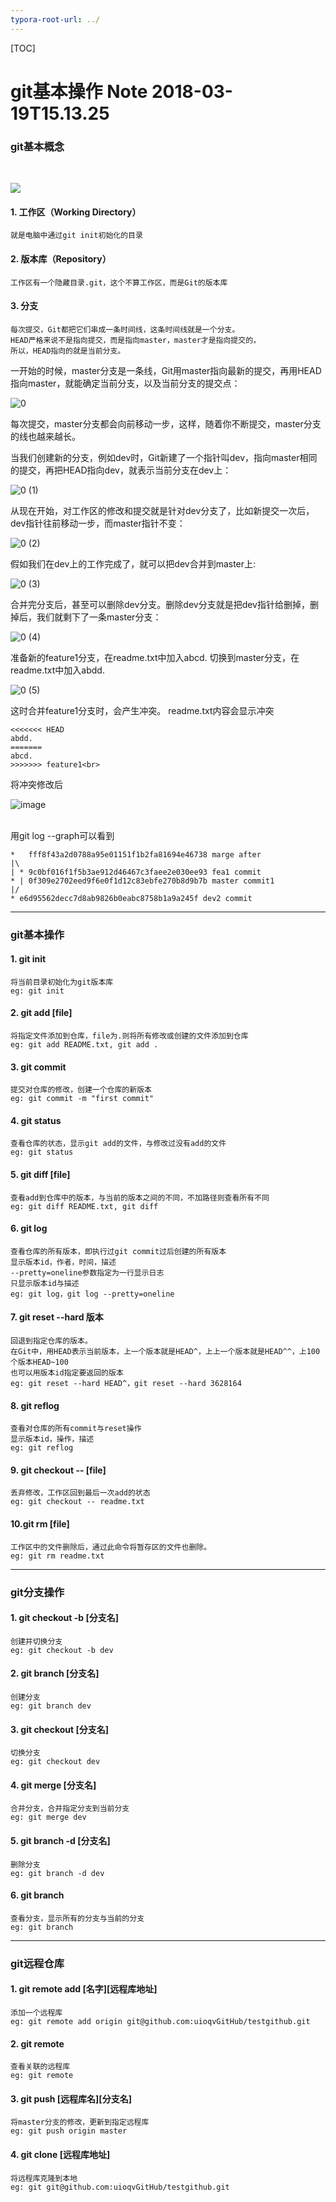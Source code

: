 ```yaml
---
typora-root-url: ../
---
```


[TOC]



git基本操作 Note 2018-03-19T15.13.25
========================



### git基本概念

​				

![](/.images/1766480014.jpeg)


#### 1. 工作区（Working Directory）
    就是电脑中通过git init初始化的目录
#### 2. 版本库（Repository）
    工作区有一个隐藏目录.git，这个不算工作区，而是Git的版本库
#### 3. 分支
    每次提交，Git都把它们串成一条时间线，这条时间线就是一个分支。
    HEAD严格来说不是指向提交，而是指向master，master才是指向提交的，
    所以，HEAD指向的就是当前分支。
一开始的时候，master分支是一条线，Git用master指向最新的提交，再用HEAD指向master，就能确定当前分支，以及当前分支的提交点：



![0](/.images/1957911147.png)



每次提交，master分支都会向前移动一步，这样，随着你不断提交，master分支的线也越来越长。

当我们创建新的分支，例如dev时，Git新建了一个指针叫dev，指向master相同的提交，再把HEAD指向dev，就表示当前分支在dev上：

![0 (1)](/.images/1501471077.png)



从现在开始，对工作区的修改和提交就是针对dev分支了，比如新提交一次后，dev指针往前移动一步，而master指针不变：

![0 (2)](/.images/1611475412.png)



假如我们在dev上的工作完成了，就可以把dev合并到master上:

![0 (3)](/.images/1750277683.png)




合并完分支后，甚至可以删除dev分支。删除dev分支就是把dev指针给删掉，删掉后，我们就剩下了一条master分支：



![0 (4)](/.images/1685740803.png)




准备新的feature1分支，在readme.txt中加入abcd.
切换到master分支，在readme.txt中加入abdd.

![0 (5)](/.images/682962317.png)





这时合并feature1分支时，会产生冲突。
readme.txt内容会显示冲突

    <<<<<<< HEAD
    abdd.
    =======
    abcd.
    >>>>>>> feature1<br>
将冲突修改后<br>

![image](https://cdn.liaoxuefeng.com/cdn/files/attachments/00138490913052149c4b2cd9702422aa387ac024943921b000/0)

<br>
用git log --graph可以看到

    *   fff8f43a2d0788a95e01151f1b2fa81694e46738 marge after
    |\  
    | * 9c0bf016f1f5b3ae912d46467c3faee2e030ee93 fea1 commit
    * | 0f309e2702eed9f6e0f1d12c83ebfe270b8d9b7b master commit1
    |/  
    * e6d95562decc7d8ab9826b0eabc8758b1a9a245f dev2 commit

---
### git基本操作
#### 1. git init
    将当前目录初始化为git版本库
    eg: git init
#### 2. git add [file]
    将指定文件添加到仓库，file为.则将所有修改或创建的文件添加到仓库
    eg: git add README.txt, git add .
#### 3. git commit
    提交对仓库的修改，创建一个仓库的新版本
    eg: git commit -m "first commit"
#### 4. git status
    查看仓库的状态，显示git add的文件，与修改过没有add的文件
    eg: git status
#### 5. git diff [file]
    查看add到仓库中的版本，与当前的版本之间的不同，不加路径则查看所有不同
    eg: git diff README.txt, git diff
#### 6. git log
    查看仓库的所有版本，即执行过git commit过后创建的所有版本
    显示版本id，作者，时间，描述
    --pretty=oneline参数指定为一行显示日志
    只显示版本id与描述
    eg: git log，git log --pretty=oneline
#### 7. git reset --hard 版本
    回退到指定仓库的版本。
    在Git中，用HEAD表示当前版本，上一个版本就是HEAD^，上上一个版本就是HEAD^^，上100个版本HEAD~100
    也可以用版本id指定要返回的版本
    eg: git reset --hard HEAD^，git reset --hard 3628164
#### 8. git reflog
    查看对仓库的所有commit与reset操作
    显示版本id，操作，描述
    eg: git reflog
#### 9. git checkout -- [file]
    丢弃修改，工作区回到最后一次add的状态
    eg: git checkout -- readme.txt
#### 10.git rm [file]
    工作区中的文件删除后，通过此命令将暂存区的文件也删除。
    eg: git rm readme.txt
---
### git分支操作
#### 1. git checkout -b [分支名]
    创建并切换分支
    eg: git checkout -b dev
#### 2. git branch [分支名]
    创建分支
    eg: git branch dev
#### 3. git checkout [分支名]
    切换分支
    eg: git checkout dev
#### 4. git merge [分支名]
    合并分支，合并指定分支到当前分支
    eg: git merge dev
#### 5. git branch -d [分支名]
    删除分支
    eg: git branch -d dev
#### 6. git branch
    查看分支，显示所有的分支与当前的分支
    eg: git branch

---
### git远程仓库
#### 1. git remote add [名字][远程库地址]

    添加一个远程库
    eg: git remote add origin git@github.com:uioqvGitHub/testgithub.git
#### 2. git remote
    查看关联的远程库
    eg: git remote
#### 3. git push [远程库名][分支名]
    将master分支的修改，更新到指定远程库
    eg: git push origin master
#### 4. git clone [远程库地址]
    将远程库克隆到本地
    eg: git git@github.com:uioqvGitHub/testgithub.git
